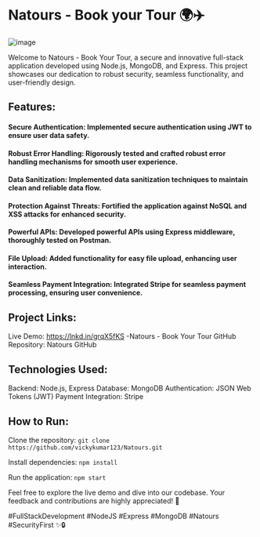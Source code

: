 # Natours - Book your Tour 🌍✈️
![image](https://github.com/vickykumar123/Natours/assets/41174782/bd14f7ae-ef0c-4f17-b0ee-58e2fd01bbee)

Welcome to Natours - Book Your Tour, a secure and innovative full-stack application developed using Node.js, MongoDB, and Express. This project showcases our dedication to robust security, seamless functionality, and user-friendly design.

## Features:
#### Secure Authentication: Implemented secure authentication using JWT to ensure user data safety.
#### Robust Error Handling: Rigorously tested and crafted robust error handling mechanisms for smooth user experience.
#### Data Sanitization: Implemented data sanitization techniques to maintain clean and reliable data flow.
#### Protection Against Threats: Fortified the application against NoSQL and XSS attacks for enhanced security.
#### Powerful APIs: Developed powerful APIs using Express middleware, thoroughly tested on Postman.
#### File Upload: Added functionality for easy file upload, enhancing user interaction.
#### Seamless Payment Integration: Integrated Stripe for seamless payment processing, ensuring user convenience.
## Project Links:
Live Demo: https://lnkd.in/grqX5fKS -Natours - Book Your Tour
GitHub Repository: Natours GitHub

## Technologies Used:
Backend: Node.js, Express
Database: MongoDB
Authentication: JSON Web Tokens (JWT)
Payment Integration: Stripe

## How to Run:
Clone the repository: ``` git clone https://github.com/vickykumar123/Natours.git ```

Install dependencies: ``` npm install ```

Run the application: ```npm start ```

Feel free to explore the live demo and dive into our codebase. Your feedback and contributions are highly appreciated! 🚀

#FullStackDevelopment #NodeJS #Express #MongoDB #Natours #SecurityFirst ✨🔒


